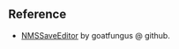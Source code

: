 
## Reference

- [NMSSaveEditor](https://github.com/goatfungus/NMSSaveEditor) by goatfungus @ github.
